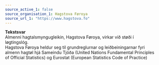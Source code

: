 ```yaml
---
source_active_1: false
source_organisation_1: Hagstova Føroya
source_url_1: "https://www.hagstova.fo"
---
```

<b>Tekstsvar</b>  
Almenni hagtalsmyngugleikin, Hagstova Føroya, virkar við støði í løgtingslóg.  
Hagstova Føroya heldur seg til grundreglurnar og leiðbeiningarnar fyri almenn hagtøl hjá Sameindu Tjóða (United Nations Fundamental Principles of Official Statistics) og Eurostat (European Statistics Code of Practice)
